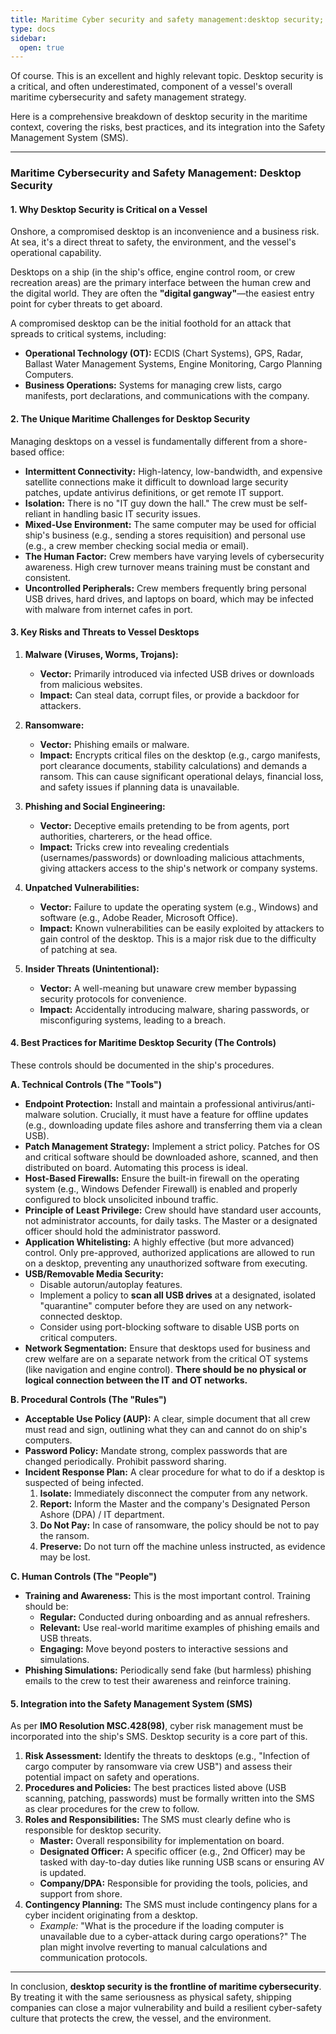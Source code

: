 ```yaml
---
title: Maritime Cyber security and safety management:desktop security;
type: docs
sidebar:
  open: true
---
```


Of course. This is an excellent and highly relevant topic. Desktop security is a critical, and often underestimated, component of a vessel's overall maritime cybersecurity and safety management strategy.

Here is a comprehensive breakdown of desktop security in the maritime context, covering the risks, best practices, and its integration into the Safety Management System (SMS).

---

### **Maritime Cybersecurity and Safety Management: Desktop Security**

#### **1. Why Desktop Security is Critical on a Vessel**

Onshore, a compromised desktop is an inconvenience and a business risk. At sea, it's a direct threat to safety, the environment, and the vessel's operational capability.

Desktops on a ship (in the ship's office, engine control room, or crew recreation areas) are the primary interface between the human crew and the digital world. They are often the **"digital gangway"**—the easiest entry point for cyber threats to get aboard.

A compromised desktop can be the initial foothold for an attack that spreads to critical systems, including:
*   **Operational Technology (OT):** ECDIS (Chart Systems), GPS, Radar, Ballast Water Management Systems, Engine Monitoring, Cargo Planning Computers.
*   **Business Operations:** Systems for managing crew lists, cargo manifests, port declarations, and communications with the company.

#### **2. The Unique Maritime Challenges for Desktop Security**

Managing desktops on a vessel is fundamentally different from a shore-based office:

*   **Intermittent Connectivity:** High-latency, low-bandwidth, and expensive satellite connections make it difficult to download large security patches, update antivirus definitions, or get remote IT support.
*   **Isolation:** There is no "IT guy down the hall." The crew must be self-reliant in handling basic IT security issues.
*   **Mixed-Use Environment:** The same computer may be used for official ship's business (e.g., sending a stores requisition) and personal use (e.g., a crew member checking social media or email).
*   **The Human Factor:** Crew members have varying levels of cybersecurity awareness. High crew turnover means training must be constant and consistent.
*   **Uncontrolled Peripherals:** Crew members frequently bring personal USB drives, hard drives, and laptops on board, which may be infected with malware from internet cafes in port.

#### **3. Key Risks and Threats to Vessel Desktops**

1.  **Malware (Viruses, Worms, Trojans):**
    *   **Vector:** Primarily introduced via infected USB drives or downloads from malicious websites.
    *   **Impact:** Can steal data, corrupt files, or provide a backdoor for attackers.

2.  **Ransomware:**
    *   **Vector:** Phishing emails or malware.
    *   **Impact:** Encrypts critical files on the desktop (e.g., cargo manifests, port clearance documents, stability calculations) and demands a ransom. This can cause significant operational delays, financial loss, and safety issues if planning data is unavailable.

3.  **Phishing and Social Engineering:**
    *   **Vector:** Deceptive emails pretending to be from agents, port authorities, charterers, or the head office.
    *   **Impact:** Tricks crew into revealing credentials (usernames/passwords) or downloading malicious attachments, giving attackers access to the ship's network or company systems.

4.  **Unpatched Vulnerabilities:**
    *   **Vector:** Failure to update the operating system (e.g., Windows) and software (e.g., Adobe Reader, Microsoft Office).
    *   **Impact:** Known vulnerabilities can be easily exploited by attackers to gain control of the desktop. This is a major risk due to the difficulty of patching at sea.

5.  **Insider Threats (Unintentional):**
    *   **Vector:** A well-meaning but unaware crew member bypassing security protocols for convenience.
    *   **Impact:** Accidentally introducing malware, sharing passwords, or misconfiguring systems, leading to a breach.

#### **4. Best Practices for Maritime Desktop Security (The Controls)**

These controls should be documented in the ship's procedures.

**A. Technical Controls (The "Tools")**

*   **Endpoint Protection:** Install and maintain a professional antivirus/anti-malware solution. Crucially, it must have a feature for offline updates (e.g., downloading update files ashore and transferring them via a clean USB).
*   **Patch Management Strategy:** Implement a strict policy. Patches for OS and critical software should be downloaded ashore, scanned, and then distributed on board. Automating this process is ideal.
*   **Host-Based Firewalls:** Ensure the built-in firewall on the operating system (e.g., Windows Defender Firewall) is enabled and properly configured to block unsolicited inbound traffic.
*   **Principle of Least Privilege:** Crew should have standard user accounts, not administrator accounts, for daily tasks. The Master or a designated officer should hold the administrator password.
*   **Application Whitelisting:** A highly effective (but more advanced) control. Only pre-approved, authorized applications are allowed to run on a desktop, preventing any unauthorized software from executing.
*   **USB/Removable Media Security:**
    *   Disable autorun/autoplay features.
    *   Implement a policy to **scan all USB drives** at a designated, isolated "quarantine" computer before they are used on any network-connected desktop.
    *   Consider using port-blocking software to disable USB ports on critical computers.
*   **Network Segmentation:** Ensure that desktops used for business and crew welfare are on a separate network from the critical OT systems (like navigation and engine control). **There should be no physical or logical connection between the IT and OT networks.**

**B. Procedural Controls (The "Rules")**

*   **Acceptable Use Policy (AUP):** A clear, simple document that all crew must read and sign, outlining what they can and cannot do on ship's computers.
*   **Password Policy:** Mandate strong, complex passwords that are changed periodically. Prohibit password sharing.
*   **Incident Response Plan:** A clear procedure for what to do if a desktop is suspected of being infected.
    1.  **Isolate:** Immediately disconnect the computer from any network.
    2.  **Report:** Inform the Master and the company's Designated Person Ashore (DPA) / IT department.
    3.  **Do Not Pay:** In case of ransomware, the policy should be not to pay the ransom.
    4.  **Preserve:** Do not turn off the machine unless instructed, as evidence may be lost.

**C. Human Controls (The "People")**

*   **Training and Awareness:** This is the most important control. Training should be:
    *   **Regular:** Conducted during onboarding and as annual refreshers.
    *   **Relevant:** Use real-world maritime examples of phishing emails and USB threats.
    *   **Engaging:** Move beyond posters to interactive sessions and simulations.
*   **Phishing Simulations:** Periodically send fake (but harmless) phishing emails to the crew to test their awareness and reinforce training.

#### **5. Integration into the Safety Management System (SMS)**

As per **IMO Resolution MSC.428(98)**, cyber risk management must be incorporated into the ship's SMS. Desktop security is a core part of this.

1.  **Risk Assessment:** Identify the threats to desktops (e.g., "Infection of cargo computer by ransomware via crew USB") and assess their potential impact on safety and operations.
2.  **Procedures and Policies:** The best practices listed above (USB scanning, patching, passwords) must be formally written into the SMS as clear procedures for the crew to follow.
3.  **Roles and Responsibilities:** The SMS must clearly define who is responsible for desktop security.
    *   **Master:** Overall responsibility for implementation on board.
    *   **Designated Officer:** A specific officer (e.g., 2nd Officer) may be tasked with day-to-day duties like running USB scans or ensuring AV is updated.
    *   **Company/DPA:** Responsible for providing the tools, policies, and support from shore.
4.  **Contingency Planning:** The SMS must include contingency plans for a cyber incident originating from a desktop.
    *   *Example:* "What is the procedure if the loading computer is unavailable due to a cyber-attack during cargo operations?" The plan might involve reverting to manual calculations and communication protocols.

---

In conclusion, **desktop security is the frontline of maritime cybersecurity**. By treating it with the same seriousness as physical safety, shipping companies can close a major vulnerability and build a resilient cyber-safety culture that protects the crew, the vessel, and the environment.